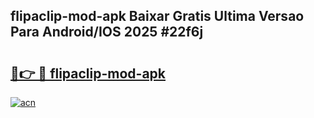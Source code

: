 ## flipaclip-mod-apk Baixar Gratis Ultima Versao Para Android/IOS 2025 #22f6j

# <h2><a href="https://ainizakaria.my?title=flipaclip-mod-apk&ref=20M">🔗👉 🔴 flipaclip-mod-apk</a></h2>

[![acn](https://github.com/user-attachments/assets/0f9c940e-d8b0-45ae-aac7-cd30a18b3e1c)](https://ainizakaria.my?title=flipaclip-mod-apk&ref=20M)

